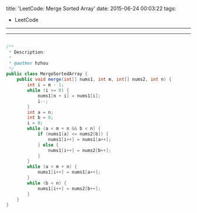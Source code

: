 title: 'LeetCode: Merge Sorted Array'
date: 2015-06-24 00:03:22
tags:
 - LeetCode
---
<hr/>    

```java

/**
 * Description:
 *
 * @author hzhou
 */
public class MergeSortedArray {
	public void merge(int[] nums1, int m, int[] nums2, int n) {
		int i = m - 1;
		while (i >= 0) {
			nums1[n + i] = nums1[i];
			i--;
		}
		int a = n;
		int b = 0;
		i = 0;
		while (a < m + n && b < n) {
			if (nums1[a] <= nums2[b]) {
				nums1[i++] = nums1[a++];
			} else {
				nums1[i++] = nums2[b++];
			}
		}
		while (a < m + n) {
			nums1[i++] = nums1[a++];
		}
		while (b < n) {
			nums1[i++] = nums2[b++];
		}
	}
}
```
